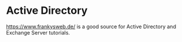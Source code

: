 # Active Directory

<https://www.frankysweb.de/> is a good source for Active Directory and Exchange Server tutorials.
